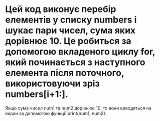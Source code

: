 # Цей код виконує перебір елементів у списку numbers і шукає пари чисел, сума яких дорівнює 10. Це робиться за допомогою вкладеного циклу for, який починається з наступного елемента після поточного, використовуючи зріз numbers[i+1:].

Якщо сума чисел num1 та num2 дорівнює 10, то вони виводяться на екран за допомогою функції print(num1, num2).
